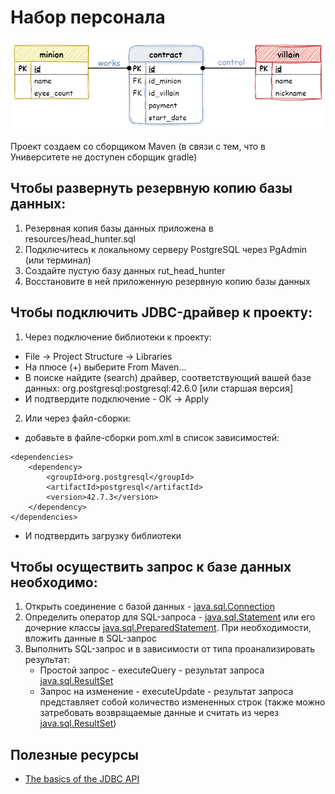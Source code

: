 # Набор персонала
![er-model](src/main/resources/er-model.hh.png)

Проект создаем со сборщиком Maven (в связи с тем, что в Университете не доступен сборщик gradle)

## Чтобы развернуть резервную копию базы данных:
1) Резервная копия базы данных приложена в resources/head_hunter.sql
2) Подключитесь к локальному серверу PostgreSQL через PgAdmin (или терминал)
3) Создайте пустую базу данных rut_head_hunter
4) Восстановите в ней приложенную резервную копию базы данных

## Чтобы подключить JDBC-драйвер к проекту:
1) Через подключение библиотеки к проекту:
* File -> Project Structure -> Libraries
* На плюсе (+) выберите From Maven...
* В поиске найдите (search) драйвер, соответствующий вашей базе данных: org.postgresql:postgresql:42.6.0 [или старшая версия]
* И подтвердите подключение - ОК -> Apply

2) Или через файл-сборки:
* добавьте в файле-сборки pom.xml в список зависимостей:
```
<dependencies>
    <dependency>
        <groupId>org.postgresql</groupId>
        <artifactId>postgresql</artifactId>
        <version>42.7.3</version>
    </dependency>
</dependencies>
```
* И подтвердить загрузку библиотеки

## Чтобы осуществить запрос к базе данных необходимо:
1) Открыть соединение с базой данных - [java.sql.Connection](https://docs.oracle.com/javase/8/docs/api/java/sql/Connection.html)
2) Определить оператор для SQL-запроса - [java.sql.Statement](https://docs.oracle.com/javase/8/docs/api/java/sql/Statement.html) или его дочерние классы [java.sql.PreparedStatement](https://docs.oracle.com/javase/8/docs/api/java/sql/PreparedStatement.html). При необходимости, вложить данные в SQL-запрос
3) Выполнить SQL-запрос и в зависимости от типа проанализировать результат:
    + Простой запрос - executeQuery - результат запроса [java.sql.ResultSet](https://docs.oracle.com/javase/8/docs/api/java/sql/ResultSet.html)
    + Запрос на изменение - executeUpdate - результат запроса представляет собой количество измененных строк (также можно затребовать возвращаемые данные и считать из через [java.sql.ResultSet](https://docs.oracle.com/javase/8/docs/api/java/sql/ResultSet.html))

## Полезные ресурсы
* [The basics of the JDBC API](https://docs.oracle.com/javase/tutorial/jdbc/basics/index.html)